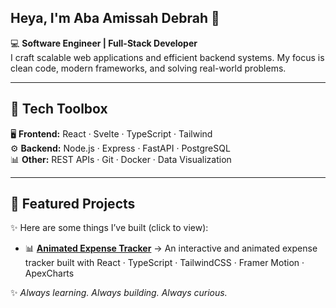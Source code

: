 ## Heya, I'm Aba Amissah Debrah 👋

<!--
**deeba39/deeba39** is a ✨ _special_ ✨ repository because its `README.md` (this file) appears on your GitHub profile.

Here are some ideas to get you started:

- 🔭 I’m currently working on ...
- 🌱 I’m currently learning ...
- 👯 I’m looking to collaborate on ...
- 🤔 I’m looking for help with ...
- 💬 Ask me about ...
- 📫 How to reach me: ...
- 😄 Pronouns: ...
- ⚡ Fun fact: ...
-->

💻 **Software Engineer | Full-Stack Developer**  
I craft scalable web applications and efficient backend systems. My focus is clean code, modern frameworks, and solving real-world problems.  

---

## 🚀 Tech Toolbox  
🖥️ **Frontend:** React · Svelte · TypeScript · Tailwind  
⚙️ **Backend:** Node.js · Express · FastAPI · PostgreSQL  
📊 **Other:** REST APIs · Git · Docker · Data Visualization  

---

## 🌟 Featured Projects  
✨ Here are some things I’ve built (click to view):  

- 📊 **[Animated Expense Tracker](https://github.com/deeba39/animated-expense-tracker)** → An interactive and animated expense tracker built with React · TypeScript · TailwindCSS · Framer Motion · ApexCharts



✨ *Always learning. Always building. Always curious.*  
